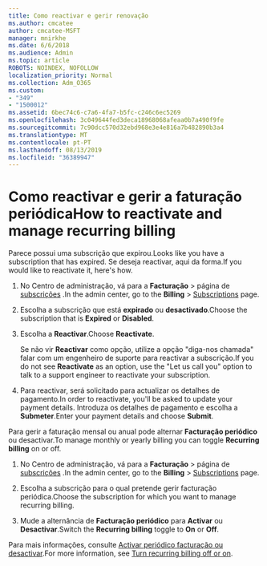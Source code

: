 ```yaml
---
title: Como reactivar e gerir renovação
ms.author: cmcatee
author: cmcatee-MSFT
manager: mnirkhe
ms.date: 6/6/2018
ms.audience: Admin
ms.topic: article
ROBOTS: NOINDEX, NOFOLLOW
localization_priority: Normal
ms.collection: Adm_O365
ms.custom:
- "349"
- "1500012"
ms.assetid: 6bec74c6-c7a6-4fa7-b5fc-c246c6ec5269
ms.openlocfilehash: 3c049644fed3deca18968068afeaa0b7a490f9fe
ms.sourcegitcommit: 7c90dcc570d32ebd968e3e4e816a7b482890b3a4
ms.translationtype: MT
ms.contentlocale: pt-PT
ms.lasthandoff: 08/13/2019
ms.locfileid: "36389947"
---
```

# <a name="how-to-reactivate-and-manage-recurring-billing"></a><span data-ttu-id="a13e6-102">Como reactivar e gerir a faturação periódica</span><span class="sxs-lookup"><span data-stu-id="a13e6-102">How to reactivate and manage recurring billing</span></span>

<span data-ttu-id="a13e6-103">Parece possui uma subscrição que expirou.</span><span class="sxs-lookup"><span data-stu-id="a13e6-103">Looks like you have a subscription that has expired.</span></span> <span data-ttu-id="a13e6-104">Se deseja reactivar, aqui da forma.</span><span class="sxs-lookup"><span data-stu-id="a13e6-104">If you would like to reactivate it, here's how.</span></span>
  
1. <span data-ttu-id="a13e6-105">No Centro de administração, vá para a **Facturação** \> página de [subscrições](https://go.microsoft.com/fwlink/p/?linkid=842054) .</span><span class="sxs-lookup"><span data-stu-id="a13e6-105">In the admin center, go to the **Billing** \> [Subscriptions](https://go.microsoft.com/fwlink/p/?linkid=842054) page.</span></span>

2. <span data-ttu-id="a13e6-106">Escolha a subscrição que está **expirado** ou **desactivado**.</span><span class="sxs-lookup"><span data-stu-id="a13e6-106">Choose the subscription that is **Expired** or **Disabled**.</span></span>

3. <span data-ttu-id="a13e6-107">Escolha a **Reactivar**.</span><span class="sxs-lookup"><span data-stu-id="a13e6-107">Choose **Reactivate**.</span></span>

    <span data-ttu-id="a13e6-108">Se não vir **Reactivar** como opção, utilize a opção "diga-nos chamada" falar com um engenheiro de suporte para reactivar a subscrição.</span><span class="sxs-lookup"><span data-stu-id="a13e6-108">If you do not see **Reactivate** as an option, use the "Let us call you" option to talk to a support engineer to reactivate your subscription.</span></span>

4. <span data-ttu-id="a13e6-109">Para reactivar, será solicitado para actualizar os detalhes de pagamento.</span><span class="sxs-lookup"><span data-stu-id="a13e6-109">In order to reactivate, you'll be asked to update your payment details.</span></span> <span data-ttu-id="a13e6-110">Introduza os detalhes de pagamento e escolha a **Submeter**.</span><span class="sxs-lookup"><span data-stu-id="a13e6-110">Enter your payment details and choose **Submit**.</span></span>

<span data-ttu-id="a13e6-111">Para gerir a faturação mensal ou anual pode alternar **Facturação periódico** ou desactivar.</span><span class="sxs-lookup"><span data-stu-id="a13e6-111">To manage monthly or yearly billing you can toggle **Recurring billing** on or off.</span></span>
  
1. <span data-ttu-id="a13e6-112">No Centro de administração, vá para a **Facturação** \> página de [subscrições](https://go.microsoft.com/fwlink/p/?linkid=842054) .</span><span class="sxs-lookup"><span data-stu-id="a13e6-112">In the admin center, go to the **Billing** \> [Subscriptions](https://go.microsoft.com/fwlink/p/?linkid=842054) page.</span></span>

2. <span data-ttu-id="a13e6-113">Escolha a subscrição para o qual pretende gerir facturação periódica.</span><span class="sxs-lookup"><span data-stu-id="a13e6-113">Choose the subscription for which you want to manage recurring billing.</span></span>

3. <span data-ttu-id="a13e6-114">Mude a alternância de **Facturação periódico** para **Activar** ou **Desactivar**.</span><span class="sxs-lookup"><span data-stu-id="a13e6-114">Switch the **Recurring billing** toggle to **On** or **Off**.</span></span>

<span data-ttu-id="a13e6-115">Para mais informações, consulte [Activar periódico facturação ou desactivar](https://docs.microsoft.com/en-us/office365/admin/subscriptions-and-billing/renew-your-subscription#turn-recurring-billing-off-or-on).</span><span class="sxs-lookup"><span data-stu-id="a13e6-115">For more information, see [Turn recurring billing off or on](https://docs.microsoft.com/en-us/office365/admin/subscriptions-and-billing/renew-your-subscription#turn-recurring-billing-off-or-on).</span></span>